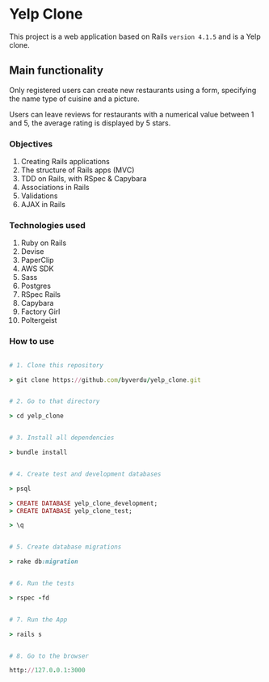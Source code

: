 # Yelp Clone

This project is a web application based on Rails ``version 4.1.5`` and is a Yelp clone.


## Main functionality

Only registered users can create new restaurants using a form, specifying the name type of cuisine and a picture.

Users can leave reviews for restaurants with a numerical value between 1 and 5, the average rating is displayed by 5 stars. 

### Objectives

1. Creating Rails applications
1. The structure of Rails apps (MVC)
1. TDD on Rails, with RSpec & Capybara
1. Associations in Rails
1. Validations
1. AJAX in Rails

### Technologies used

1. Ruby on Rails
1. Devise
1. PaperClip
1. AWS SDK
1. Sass
1. Postgres
1. RSpec Rails
1. Capybara
1. Factory Girl
1. Poltergeist

### How to use

```ruby

# 1. Clone this repository

> git clone https://github.com/byverdu/yelp_clone.git


# 2. Go to that directory

> cd yelp_clone


# 3. Install all dependencies

> bundle install


# 4. Create test and development databases

> psql

> CREATE DATABASE yelp_clone_development;
> CREATE DATABASE yelp_clone_test;

> \q


# 5. Create database migrations

> rake db:migration


# 6. Run the tests

> rspec -fd


# 7. Run the App

> rails s


# 8. Go to the browser

http://127.0.0.1:3000
```


